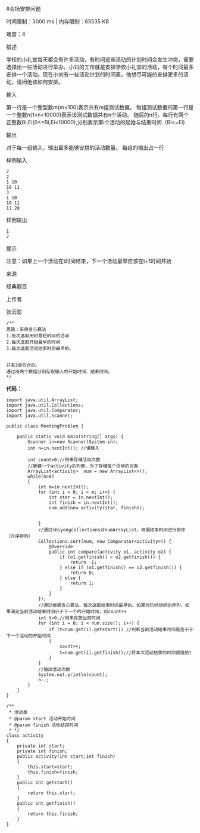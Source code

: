 #会场安排问题

时间限制：3000 ms  |  内存限制：65535 KB

难度：4

描述

学校的小礼堂每天都会有许多活动，有时间这些活动的计划时间会发生冲突，需要选择出一些活动进行举办。小刘的工作就是安排学校小礼堂的活动，每个时间最多安排一个活动。现在小刘有一些活动计划的时间表，他想尽可能的安排更多的活动，请问他该如何安排。

输入

第一行是一个整型数m(m<100)表示共有m组测试数据。
每组测试数据的第一行是一个整数n(1<n<10000)表示该测试数据共有n个活动。
随后的n行，每行有两个正整数Bi,Ei(0<=Bi,Ei<10000),分别表示第i个活动的起始与结束时间（Bi<=Ei)

输出

对于每一组输入，输出最多能够安排的活动数量。
每组的输出占一行

样例输入

	2
	2
	1 10
	10 11
	3
	1 10
	10 11
	11 20

样例输出

	1
	2
提示

注意：如果上一个活动在t时间结束，下一个活动最早应该在t+1时间开始

来源

经典题目

上传者

张云聪
	
	/**
	思路：采用贪心算法
	1.每次选取用时最短时间的活动
	2.每次选取开始最早的时间
	3.每次选取活动结束时间最早的。
	
	
	只有3是符合的。
	通过用两个数组分别存取输入的开始时间、结束时间。
	*/

**代码：**

    import java.util.ArrayList;
	import java.util.Collections;
	import java.util.Comparator;
	import java.util.Scanner;
	
	public class MeetingProblem {
	
	    public static void main(String[] args) {
	        Scanner in=new Scanner(System.in);
	        int n=in.nextInt(); //请输入
	
	        int count=0;//用来存储活动次数
	        //新建一个activity的列表，为了存储每个活动的对象
	        ArrayList<activity>  num = new ArrayList<>();
	        while(n>0)
	        {
	            int m=in.nextInt();
	            for (int i = 0; i < m; i++) {
	                int star = in.nextInt();
	                int finish = in.nextInt();
	                num.add(new activity(star, finish));
	
	
	            }
	            //通过shiyongcollections对numArrayList，根据结束时间进行排序（升序排列）
	            Collections.sort(num, new Comparator<activity>() {
	                @Override
	                public int compare(activity o1, activity o2) {
	                    if (o1.getfinish() < o2.getfinish()) {
	                        return -1;
	                    } else if (o1.getfinish() == o2.getfinish()) {
	                        return 0;
	                    } else {
	                        return 1;
	                    }
	                }
	            });
	            //通过根据贪心算法，每次选取结束时间最早的。如果对已经排好的序列，如果满足当前活动结束时间小于下一个的开始时间，则count++
	            int t=0;//用来存放当前时间
	            for (int i = 0; i < num.size(); i++) {
	                if (t<num.get(i).getstart()) //判断当前活动结束时间是否小于下一个活动的开始时间
	                {
	                    count++;
	                    t=num.get(i).getfinish();//将本次活动结束的时间赋值给t
	                }
	            }
	            //输出活动次数
	            System.out.println(count);
	            n--;
	        }
	    }
	}
	
	/**
	 * 活动类
	 * @param start 活动开始时间
	 * @param finish 活动结束时间
	 * */
	class activity
	{
	    private int start;
	    private int finish;
	    public activity(int start,int finish)
	    {
	        this.start=start;
	        this.finish=finish;
	    }
	    public int getstart()
	    {
	        return this.start;
	    }
	    public int getfinish()
	    {
	        return this.finish;
	    }
	}
